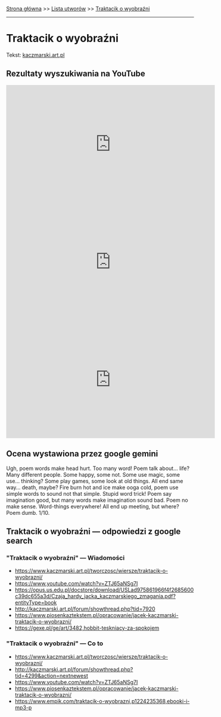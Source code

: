[Strona główna](../index.md) >> [Lista utworów](../list.md) >> [Traktacik o wyobraźni](598.md)

---

# Traktacik o wyobraźni

Tekst: [kaczmarski.art.pl](https://www.kaczmarski.art.pl/tworczosc/wiersze/traktacik-o-wyobrazni/)

## Rezultaty wyszukiwania na YouTube

<iframe width="560" height="315" src="https://www.youtube.com/embed/ZTJ65aNSg7I?si=IdontcarewhotheIRSsendsImnotpayingtaxes" title="YouTube video player" frameborder="0" allow="accelerometer; autoplay; clipboard-write; encrypted-media; gyroscope; picture-in-picture; web-share" referrerpolicy="strict-origin-when-cross-origin" allowfullscreen></iframe>

<iframe width="560" height="315" src="https://www.youtube.com/embed/ErfDv_X90gk?si=IdontcarewhotheIRSsendsImnotpayingtaxes" title="YouTube video player" frameborder="0" allow="accelerometer; autoplay; clipboard-write; encrypted-media; gyroscope; picture-in-picture; web-share" referrerpolicy="strict-origin-when-cross-origin" allowfullscreen></iframe>

<iframe width="560" height="315" src="https://www.youtube.com/embed/QggJxpDtJk8?si=IdontcarewhotheIRSsendsImnotpayingtaxes" title="YouTube video player" frameborder="0" allow="accelerometer; autoplay; clipboard-write; encrypted-media; gyroscope; picture-in-picture; web-share" referrerpolicy="strict-origin-when-cross-origin" allowfullscreen></iframe>

## Ocena wystawiona przez google gemini

Ugh, poem words make head hurt. Too many word! Poem talk about... life? Many different people. Some happy, some not. Some use magic, some use... thinking? Some play games, some look at old things. All end same way… death, maybe? Fire burn hot and ice make ooga cold, poem use simple words to sound not that simple. Stupid word trick! Poem say imagination good, but many words make imagination sound bad. Poem no make sense. Word-things everywhere! All end up meeting, but where? Poem dumb. 1/10.


## Traktacik o wyobraźni — odpowiedzi z google search

### "Traktacik o wyobraźni" — Wiadomości

- <https://www.kaczmarski.art.pl/tworczosc/wiersze/traktacik-o-wyobrazni/>
- <https://www.youtube.com/watch?v=ZTJ65aNSg7I>
- <https://opus.us.edu.pl/docstore/download/USLad975861966f4f2685600c39dc655a3d/Czaja_hardy_jacka_kaczmarskiego_zmagania.pdf?entityType=book>
- <http://kaczmarski.art.pl/forum/showthread.php?tid=7920>
- <https://www.piosenkaztekstem.pl/opracowanie/jacek-kaczmarski-traktacik-o-wyobrazni/>
- <https://gexe.pl/ge/art/3482,hobbit-teskniacy-za-spokojem>

### "Traktacik o wyobraźni" — Co to

- <https://www.kaczmarski.art.pl/tworczosc/wiersze/traktacik-o-wyobrazni/>
- <http://kaczmarski.art.pl/forum/showthread.php?tid=4299&action=nextnewest>
- <https://www.youtube.com/watch?v=ZTJ65aNSg7I>
- <https://www.piosenkaztekstem.pl/opracowanie/jacek-kaczmarski-traktacik-o-wyobrazni/>
- <https://www.empik.com/traktacik-o-wyobrazni,p1224235368,ebooki-i-mp3-p>

